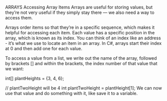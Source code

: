 ARRAYS
Accessing Array Items
Arrays are useful for storing values, but they’re not very useful if they simply stay there — we also need a way to access them.

Arrays order items so that they’re in a specific sequence, which makes it helpful for accessing each item. Each value has a specific position in the array, which is known as its index. You can think of an index like an address - it’s what we use to locate an item in an array. In C#, arrays start their index at 0 and then add one for each value.

To access a value from a list, we write out the name of the array, followed by brackets [] and within the brackets, the index number of that value that we want:

int[] plantHeights = {3, 4, 6};

// plantTwoHeight will be 4
int plantTwoHeight = plantHeight[1];
We can now use that value and do something with it, like save it to a variable.
